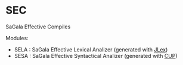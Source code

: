 # SEC
SaGala Effective Compiles

Modules:
- SELA : SaGala Effective Lexical Analizer (generated with [JLex](https://www.cs.princeton.edu/~appel/modern/java/JLex/))
- SESA : SaGala Effective Syntactical Analizer (generated with [CUP](http://www2.cs.tum.edu/projects/cup/))
